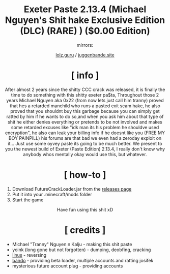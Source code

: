 <div align="center">

# Exeter Paste 2.13.4 (Michael Nguyen's Shit hake Exclusive Edition (DLC) (RARE) ) ($0.00 Edition)

mirrors:
  
[lolz.guru](https://lolz.guru/threads/4526232/) / [juggenbande.site](http://juggenbande.site/bmbdeathrow/backup)


# [ info ]

After almost 2 years since the shitty CCC crack was released, it is finally the time to do something with this shitty exeter pa$ta,
Throughout those 2 years Michael Nguyen aka 0x22 (from now lets just call him tranny) proved that hes a retarded manchild who runs a pasted exit scam hake, he also proved that you shouldnt buy this garbage because you can simply get ratted by him if he wants to do so,and when you ask him about that type of shit he either denies everything or pretends to be not involved and makes some retarded excuses like "idk man its his problem he shouldve used encryption", he also can leak your billing info if he doesnt like you (FREE MY BOY PAINPILL) his forums are that bad we even had a zeroday exploit on it... Just use some oyvey paste its going to be much better. We present to you the newest build of Exeter (Paste Edition) 2.13.4, I really don't know why anybody whos mentally okay would use this, but whatever.


# [ how-to ]

</div>

1. Download FutureCrackLoader.jar from the [releases page](https://github.com/bluhgang/futureclient-net/releases)
0. Put it into your .minecraft/mods folder
0. Start the game

<div align="center">

Have fun using this shit xD

# [ credits ]

</div>

+ Michael "Tranny" Nguyen n Kalju - making this shit paste
+ yoink (long gone but not forgotten) - dumping, deobfing, cracking
+ [linus](https://github.com/linustouchtips) - reversing
+ [bando](https://github.com/richiesouf) - providing beta loader, multiple accounts and ratting josifek
+ mysterious future account plug - providing accounts
